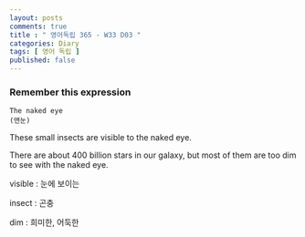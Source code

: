 ```yaml
---
layout: posts
comments: true
title : " 영어독립 365 - W33 D03 "
categories: Diary
tags: [ 영어 독립 ]
published: false
---
```


### Remember this expression

```text
The naked eye
(맨눈)
```

These small insects are visible to the naked eye.

There are about 400 billion stars in our galaxy, but most of them are too dim to see with the naked eye.

visible
 : 눈에 보이는

insect
 : 곤충

dim
 : 희미한, 어둑한

